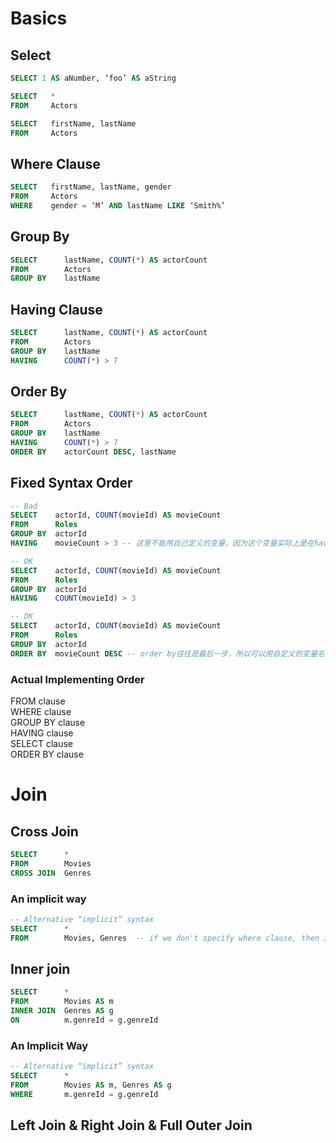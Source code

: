 
# Basics

## Select
```sql
SELECT 1 AS aNumber, ‘foo’ AS aString

SELECT   *
FROM     Actors

SELECT   firstName, lastName
FROM     Actors
```

## Where Clause
```sql
SELECT   firstName, lastName, gender
FROM     Actors
WHERE    gender = ‘M’ AND lastName LIKE ‘Smith%’
```

## Group By
```sql
SELECT      lastName, COUNT(*) AS actorCount
FROM        Actors
GROUP BY    lastName
```

## Having Clause
```sql
SELECT      lastName, COUNT(*) AS actorCount
FROM        Actors
GROUP BY    lastName
HAVING      COUNT(*) > 7
```

## Order By
```sql 
SELECT      lastName, COUNT(*) AS actorCount
FROM        Actors
GROUP BY    lastName
HAVING      COUNT(*) > 7
ORDER BY    actorCount DESC, lastName
```

## Fixed Syntax Order
```sql
-- Bad
SELECT    actorId, COUNT(movieId) AS movieCount
FROM      Roles
GROUP BY  actorId
HAVING    movieCount > 3 -- 这里不能用自己定义的变量，因为这个变量实际上是在having clause之后被define的

-- OK
SELECT    actorId, COUNT(movieId) AS movieCount
FROM      Roles
GROUP BY  actorId
HAVING    COUNT(movieId) > 3

-- OK
SELECT    actorId, COUNT(movieId) AS movieCount
FROM      Roles
GROUP BY  actorId
ORDER BY  movieCount DESC -- order by往往是最后一步，所以可以用自定义的变量名
```

### Actual Implementing Order
FROM clause  
WHERE clause  
GROUP BY clause  
HAVING clause  
SELECT clause  
ORDER BY clause  

# Join
## Cross Join
```sql
SELECT      *
FROM        Movies
CROSS JOIN  Genres
```
### An implicit way
```sql
-- Alternative “implicit” syntax
SELECT      *
FROM        Movies, Genres  -- if we don't specify where clause, then its a cross join in default.
```

## Inner join
```sql
SELECT      *
FROM        Movies AS m
INNER JOIN  Genres AS g
ON          m.genreId = g.genreId
```
### An Implicit Way
```sql
-- Alternative “implicit” syntax
SELECT      *
FROM        Movies AS m, Genres AS g
WHERE       m.genreId = g.genreId
```
## Left Join & Right Join & Full Outer Join

